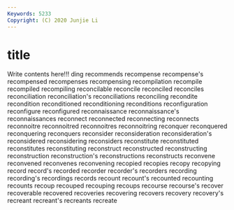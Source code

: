```yaml
---
Keywords: 5233
Copyright: (C) 2020 Junjie Li
---
```


# title

Write contents here!!!
ding 
recommends
recompense 
recompense's 
recompensed 
recompenses 
recompensing 
recompilation 
recompile 
recompiled 
recompiling 
reconcilable
reconcile 
reconciled 
reconciles 
reconciliation 
reconciliation's 
reconciliations 
reconciling 
recondite 
recondition 
reconditioned
reconditioning 
reconditions 
reconfiguration 
reconfigure 
reconfigured 
reconnaissance 
reconnaissance's 
reconnaissances 
reconnect 
reconnected
reconnecting 
reconnects 
reconnoitre 
reconnoitred 
reconnoitres 
reconnoitring 
reconquer 
reconquered 
reconquering 
reconquers
reconsider 
reconsideration 
reconsideration's 
reconsidered 
reconsidering 
reconsiders 
reconstitute 
reconstituted 
reconstitutes 
reconstituting
reconstruct 
reconstructed 
reconstructing 
reconstruction 
reconstruction's 
reconstructions 
reconstructs 
reconvene 
reconvened 
reconvenes
reconvening 
recopied 
recopies 
recopy 
recopying 
record 
record's 
recorded 
recorder 
recorder's
recorders 
recording 
recording's 
recordings 
records 
recount 
recount's 
recounted 
recounting 
recounts
recoup 
recouped 
recouping 
recoups 
recourse 
recourse's 
recover 
recoverable 
recovered 
recoveries
recovering 
recovers 
recovery 
recovery's 
recreant 
recreant's 
recreants 
recreate 
